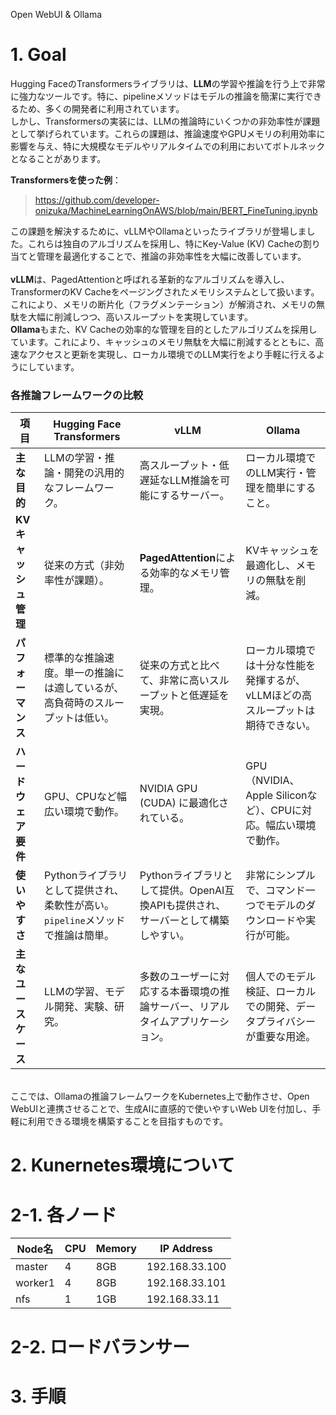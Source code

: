 Open WebUI & Ollama

# 1. Goal
Hugging FaceのTransformersライブラリは、**LLM**の学習や推論を行う上で非常に強力なツールです。特に、pipelineメソッドはモデルの推論を簡潔に実行できるため、多くの開発者に利用されています。<br>
しかし、Transformersの実装には、LLMの推論時にいくつかの非効率性が課題として挙げられています。これらの課題は、推論速度やGPUメモリの利用効率に影響を与え、特に大規模なモデルやリアルタイムでの利用においてボトルネックとなることがあります。

**Transformersを使った例**：<br>
> https://github.com/developer-onizuka/MachineLearningOnAWS/blob/main/BERT_FineTuning.ipynb <br>

この課題を解決するために、vLLMやOllamaといったライブラリが登場しました。これらは独自のアルゴリズムを採用し、特にKey-Value (KV) Cacheの割り当てと管理を最適化することで、推論の非効率性を大幅に改善しています。<br><br>
**vLLM**は、PagedAttentionと呼ばれる革新的なアルゴリズムを導入し、TransformerのKV Cacheをページングされたメモリシステムとして扱います。これにより、メモリの断片化（フラグメンテーション）が解消され、メモリの無駄を大幅に削減しつつ、高いスループットを実現しています。<br>
**Ollama**もまた、KV Cacheの効率的な管理を目的としたアルゴリズムを採用しています。これにより、キャッシュのメモリ無駄を大幅に削減するとともに、高速なアクセスと更新を実現し、ローカル環境でのLLM実行をより手軽に行えるようにしています。<br>

### 各推論フレームワークの比較

| 項目 | Hugging Face Transformers | vLLM | Ollama |
|---|---|---|---|
| **主な目的** | LLMの学習・推論・開発の汎用的なフレームワーク。 | 高スループット・低遅延なLLM推論を可能にするサーバー。 | ローカル環境でのLLM実行・管理を簡単にすること。 |
| **KVキャッシュ管理** | 従来の方式（非効率性が課題）。 | **PagedAttention**による効率的なメモリ管理。 | KVキャッシュを最適化し、メモリの無駄を削減。 |
| **パフォーマンス** | 標準的な推論速度。単一の推論には適しているが、高負荷時のスループットは低い。 | 従来の方式と比べて、非常に高いスループットと低遅延を実現。 | ローカル環境では十分な性能を発揮するが、vLLMほどの高スループットは期待できない。 |
| **ハードウェア要件** | GPU、CPUなど幅広い環境で動作。 | NVIDIA GPU (CUDA) に最適化されている。 | GPU（NVIDIA、Apple Siliconなど）、CPUに対応。幅広い環境で動作。 |
| **使いやすさ** | Pythonライブラリとして提供され、柔軟性が高い。`pipeline`メソッドで推論は簡単。 | Pythonライブラリとして提供。OpenAI互換APIも提供され、サーバーとして構築しやすい。 | 非常にシンプルで、コマンド一つでモデルのダウンロードや実行が可能。 |
| **主なユースケース** | LLMの学習、モデル開発、実験、研究。 | 多数のユーザーに対応する本番環境の推論サーバー、リアルタイムアプリケーション。 | 個人でのモデル検証、ローカルでの開発、データプライバシーが重要な用途。 |

<br>
ここでは、Ollamaの推論フレームワークをKubernetes上で動作させ、Open WebUIと連携させることで、生成AIに直感的で使いやすいWeb UIを付加し、手軽に利用できる環境を構築することを目指すものです。


# 2. Kunernetes環境について
# 2-1. 各ノード
| Node名 | CPU | Memory | IP Address |
|---|---|---|---|
| master | 4 | 8GB | 192.168.33.100 |
| worker1 | 4 | 8GB | 192.168.33.101 |
| nfs | 1 | 1GB | 192.168.33.11 |

# 2-2. ロードバランサー

# 3. 手順









